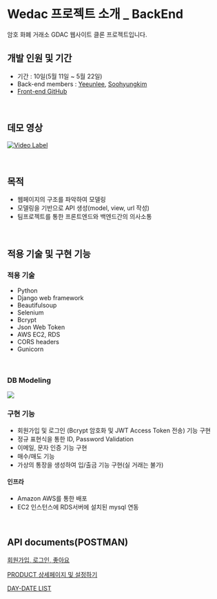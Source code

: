 # Wedac 프로젝트 소개 _ BackEnd

암호 화폐 거래소 GDAC 웹사이트 클론 프로젝트입니다.
<br>

## 개발 인원 및  기간

- 기간 : 10일(5월 11일 ~ 5월 22일)
- Back-end members : [Yeeunlee](https://github.com/yenilee), [Soohyungkim](https://github.com/soohyung0121)
- [Front-end GitHub](https://github.com/wecode-bootcamp-korea/wedac-frontend)

<br>

## 데모 영상 
[![Video Label](http://bitly.kr/sJamEpDUGl)](https://youtu.be/LdF1LG_R4Uo)

<br>

## 목적
- 웹페이지의 구조를 파악하여 모델링
- 모델링을 기반으로 API 생성(model, view, url 작성)
- 팀프로젝트를 통한 프론트엔드와 백엔드간의 의사소통

<br>

## 적용 기술 및 구현 기능


### 적용 기술

- Python
- Django web framework
- Beautifulsoup
- Selenium
- Bcrypt
- Json Web Token
- AWS EC2, RDS
- CORS headers
- Gunicorn

<br>

### DB Modeling
![](https://images.velog.io/images/jeongin/post/42270f13-dc2a-4989-bea1-974b82cabb0b/image.png)

### 구현 기능
- 회원가입 및 로그인 (Bcrypt 암호화 및 JWT Access Token 전송) 기능 구현
- 정규 표현식을 통한 ID, Password Validation
- 이메일, 문자 인증 기능 구현 
- 매수/매도 기능 
- 가상의 통장을 생성하여 입/출금 기능 구현(실 거래는 불가)

#### 인프라
- Amazon AWS를 통한 배포
- EC2 인스턴스에 RDS서버에 설치된 mysql 연동

<br>

## API documents(POSTMAN)
[회원가입, 로그인, 좋아요](https://interstellar-sunset-788761.postman.co/collections/7338957-fceb2bce-0c66-4d27-82fe-479806136a99?version=latest&workspace=9e529a22-5100-4f53-85c7-608a41491819)

[PRODUCT 상세페이지 및 설정하기](https://interstellar-sunset-788761.postman.co/collections/10871481-cdba486f-5c26-4d62-8e16-d4464932eda3?version=latest&workspace=9e529a22-5100-4f53-85c7-608a41491819)

[DAY-DATE LIST](https://interstellar-sunset-788761.postman.co/collections/10871815-34aa5019-5c1b-4596-9fcf-a17a7bbf6023?version=latest&workspace=9e529a22-5100-4f53-85c7-608a41491819#e1a2af48-fdf1-4e74-8c93-1c5bc30ffa93)
